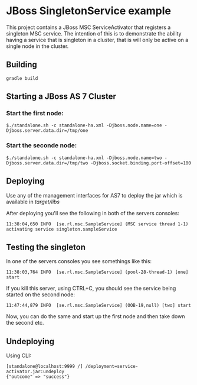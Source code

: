 # JBoss SingletonService example
This project contains a JBoss MSC ServiceActivator that registers a singleton MSC service. The intention
of this is to demonstrate the ability having a service that is singleton in a cluster, that is will only be
active on a single node in the cluster.

## Building

    gradle build
    
    
## Starting a JBoss AS 7 Cluster
### Start the first node:

    $./standalone.sh -c standalone-ha.xml -Djboss.node.name=one -Djboss.server.data.dir=/tmp/one
    
### Start the seconde node:
    $./standalone.sh -c standalone-ha.xml -Djboss.node.name=two -Djboss.server.data.dir=/tmp/two -Djboss.socket.binding.port-offset=100
    
## Deploying
Use any of the management interfaces for AS7 to deploy the jar which is available in _target/libs_

After deploying you'll see the following in both of the servers consoles:

    11:38:04,650 INFO  [se.rl.msc.SampleService] (MSC service thread 1-1) activating service singleton.sampleService

## Testing the singleton
In one of the servers consoles you see somethings like this:

    11:38:03,764 INFO  [se.rl.msc.SampleService] (pool-28-thread-1) [one] start
    
If you kill this server, using CTRL+C, you should see the service being started on the second node:
    
    11:47:44,879 INFO  [se.rl.msc.SampleService] (OOB-19,null) [two] start
Now, you can do the same and start up the first node and then take down the second etc.

## Undeploying
Using CLI:

    [standalone@localhost:9999 /] /deployment=service-activator.jar:undeploy
	{"outcome" => "success"}
    
  



